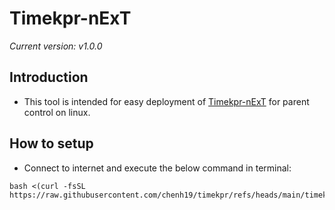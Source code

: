 # Timekpr-nExT
*Current version: v1.0.0*  

## Introduction

- This tool is intended for easy deployment of [Timekpr-nExT](https://mjasnik.gitlab.io/timekpr-next/) for parent control on linux.

## How to setup

- Connect to internet and execute the below command in terminal:
```
bash <(curl -fsSL https://raw.githubusercontent.com/chenh19/timekpr/refs/heads/main/timekpr.sh)
```

